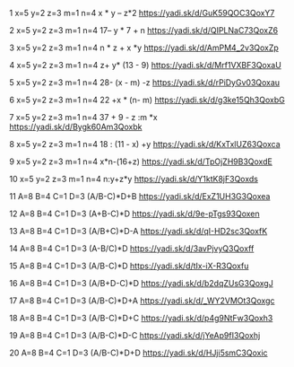 1  x=5 y=2 z=3 m=1 n=4   x * y – z*2 https://yadi.sk/d/GuK59QOC3QoxY7

2  x=5 y=2 z=3 m=1 n=4   17– y * 7 + n https://yadi.sk/d/QIPLNaC73QoxZ6

3  x=5 y=2 z=3 m=1 n=4   n * z + x *y https://yadi.sk/d/AmPM4_2v3QoxZp

4  x=5 y=2 z=3 m=1 n=4   z+ y* (13 - 9) https://yadi.sk/d/Mrf1VXBF3QoxaU

5  x=5 y=2 z=3 m=1 n=4   28- (x - m) -z https://yadi.sk/d/rPiDyGv03Qoxau

6  x=5 y=2 z=3 m=1 n=4   22 +x * (n- m) https://yadi.sk/d/g3ke15Qh3QoxbG

7  x=5 y=2 z=3 m=1 n=4   37 + 9 - z :m *x https://yadi.sk/d/Bygk60Am3Qoxbk

8  x=5 y=2 z=3 m=1 n=4   18 : (11 - x) +y https://yadi.sk/d/KxTxlUZ63Qoxca

9  x=5 y=2 z=3 m=1 n=4   x*n-(16+z) https://yadi.sk/d/TpOjZH9B3QoxdE

10 x=5 y=2 z=3 m=1 n=4   n:y+z*y https://yadi.sk/d/Y1ktK8jF3Qoxds

11 A=8  B=4 C=1 D=3      (A/B-C)*D+B https://yadi.sk/d/ExZ1UH3G3Qoxea

12 A=8  B=4 C=1 D=3      (A+B-C)*D https://yadi.sk/d/9e-pTgs93Qoxen

13 A=8  B=4 C=1 D=3      (A/B+C)*D-A https://yadi.sk/d/qI-HD2sc3QoxfK

14 A=8  B=4 C=1 D=3      (A-B/C)*D https://yadi.sk/d/3avPjvyQ3Qoxff

15 A=8  B=4 C=1 D=3      (A/B-C)*D https://yadi.sk/d/tIx-iX-R3Qoxfu

16 A=8  B=4 C=1 D=3      (A/B+D-C)*D https://yadi.sk/d/b2dqZUsG3QoxgJ

17 A=8  B=4 C=1 D=3      (A/B-C)*D+A https://yadi.sk/d/_WY2VMOt3Qoxgc

18 A=8  B=4 C=1 D=3      (A/B-C)*D+C https://yadi.sk/d/p4g9NtFw3Qoxh3

19 A=8  B=4 C=1 D=3      (A/B-C)*D-C https://yadi.sk/d/jYeAp9fI3Qoxhj

20 A=8  B=4 C=1 D=3      (A/B-C)*D+D https://yadi.sk/d/HJji5smC3Qoxic
